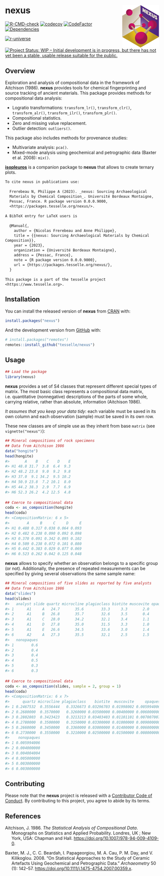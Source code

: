 
<!-- README.md is generated from README.Rmd. Please edit that file -->

# nexus <img width=120px src="man/figures/logo.png" align="right" />

<!-- badges: start -->

[![R-CMD-check](https://github.com/tesselle/nexus/workflows/R-CMD-check/badge.svg)](https://github.com/tesselle/nexus/actions)
[![codecov](https://codecov.io/gh/tesselle/nexus/branch/main/graph/badge.svg)](https://app.codecov.io/gh/tesselle/nexus)
[![CodeFactor](https://www.codefactor.io/repository/github/tesselle/nexus/badge/main)](https://www.codefactor.io/repository/github/tesselle/nexus/overview/main)
[![Dependencies](https://tinyverse.netlify.com/badge/nexus)](https://cran.r-project.org/package=nexus)

<a href="https://tesselle.r-universe.dev/nexus"
class="pkgdown-devel"><img
src="https://tesselle.r-universe.dev/badges/nexus"
alt="r-universe" /></a>

[![Project Status: WIP – Initial development is in progress, but there
has not yet been a stable, usable release suitable for the
public.](https://www.repostatus.org/badges/latest/wip.svg)](https://www.repostatus.org/#wip)
<!-- badges: end -->

## Overview

Exploration and analysis of compositional data in the framework of
Aitchison (1986). **nexus** provides tools for chemical fingerprinting
and source tracking of ancient materials. This package provides methods
for compositional data analysis:

- Logratio transformations: `transform_lr()`, `transform_clr()`,
  `transform_alr()`, `transform_ilr()`, `transform_plr()`.
- Compositional statistics.
- Zero and missing value replacement.
- Outlier detection: `outliers()`.

This package also includes methods for provenance studies:

- Multivariate analysis: `pca()`.
- Mixed-mode analysis using geochemical and petrographic data (Baxter et
  al. 2008): `mix()`.

[**isopleuros**](https://packages.tesselle.org/isopleuros/) is a
companion package to **nexus** that allows to create ternary plots.

    To cite nexus in publications use:

      Frerebeau N, Philippe A (2023). _nexus: Sourcing Archaeological
      Materials by Chemical Composition_. Université Bordeaux Montaigne,
      Pessac, France. R package version 0.0.0.9000,
      <https://packages.tesselle.org/nexus/>.

    A BibTeX entry for LaTeX users is

      @Manual{,
        author = {Nicolas Frerebeau and Anne Philippe},
        title = {{nexus: Sourcing Archaeological Materials by Chemical Composition}},
        year = {2023},
        organization = {Université Bordeaux Montaigne},
        address = {Pessac, France},
        note = {R package version 0.0.0.9000},
        url = {https://packages.tesselle.org/nexus/},
      }

    This package is a part of the tesselle project
    <https://www.tesselle.org>.

## Installation

You can install the released version of **nexus** from
[CRAN](https://CRAN.R-project.org) with:

``` r
install.packages("nexus")
```

And the development version from [GitHub](https://github.com/) with:

``` r
# install.packages("remotes")
remotes::install_github("tesselle/nexus")
```

## Usage

``` r
## Load the package
library(nexus)
```

**nexus** provides a set of S4 classes that represent different special
types of matrix. The most basic class represents a compositional data
matrix, i.e. quantitative (nonnegative) descriptions of the parts of
some whole, carrying relative, rather than absolute, information
(Aitchison 1986).

*It assumes that you keep your data tidy*: each variable must be saved
in its own column and each observation (sample) must be saved in its own
row.

These new classes are of simple use as they inherit from base `matrix`
(see `vignette("nexus")`):

``` r
## Mineral compositions of rock specimens
## Data from Aitchison 1986
data("hongite")
head(hongite)
#>       A    B    C    D    E
#> H1 48.8 31.7  3.8  6.4  9.3
#> H2 48.2 23.8  9.0  9.2  9.8
#> H3 37.0  9.1 34.2  9.5 10.2
#> H4 50.9 23.8  7.2 10.1  8.0
#> H5 44.2 38.3  2.9  7.7  6.9
#> H6 52.3 26.2  4.2 12.5  4.8

## Coerce to compositional data
coda <- as_composition(hongite)
head(coda)
#> <CompositionMatrix: 6 x 5>
#>        A     B     C     D     E
#> H1 0.488 0.317 0.038 0.064 0.093
#> H2 0.482 0.238 0.090 0.092 0.098
#> H3 0.370 0.091 0.342 0.095 0.102
#> H4 0.509 0.238 0.072 0.101 0.080
#> H5 0.442 0.383 0.029 0.077 0.069
#> H6 0.523 0.262 0.042 0.125 0.048
```

**nexus** allows to specify whether an observation belongs to a specific
group (or not). Additionally, the presence of repeated measurements can
be specified by giving several observations the same sample name:

``` r
## Mineral compositions of five slides as reported by five analysts
## Data from Aitchison 1986
data("slides")
head(slides)
#>   analyst slide quartz microcline plagioclass biotite muscovite opaques
#> 1      A1     A   24.7       35.6        33.3     3.3       2.0     0.6
#> 2      A1     B   26.8       35.7        32.6     3.5       0.4     0.6
#> 3      A1     C   28.0       34.2        32.1     3.4       1.1     0.7
#> 4      A1     D   27.8       35.0        31.5     3.3       1.0     0.9
#> 5      A1     E   26.6       34.5        33.6     3.0       1.4     0.6
#> 6      A2     A   27.3       35.5        32.1     2.5       1.5     0.8
#>   nonopaques
#> 1        0.6
#> 2        0.4
#> 3        0.4
#> 4        0.5
#> 5        0.3
#> 6        0.3

## Coerce to compositional data
coda <- as_composition(slides, sample = 2, group = 1)
head(coda)
#> <CompositionMatrix: 6 x 7>
#>      quartz microcline plagioclass    biotite  muscovite     opaques
#> 1 0.2467532  0.3556444   0.3326673 0.03296703 0.01998002 0.005994006
#> 2 0.2680000  0.3570000   0.3260000 0.03500000 0.00400000 0.006000000
#> 3 0.2802803  0.3423423   0.3213213 0.03403403 0.01101101 0.007007007
#> 4 0.2780000  0.3500000   0.3150000 0.03300000 0.01000000 0.009000000
#> 5 0.2660000  0.3450000   0.3360000 0.03000000 0.01400000 0.006000000
#> 6 0.2730000  0.3550000   0.3210000 0.02500000 0.01500000 0.008000000
#>    nonopaques
#> 1 0.005994006
#> 2 0.004000000
#> 3 0.004004004
#> 4 0.005000000
#> 5 0.003000000
#> 6 0.003000000
```

## Contributing

Please note that the **nexus** project is released with a [Contributor
Code of Conduct](https://www.tesselle.org/conduct.html). By contributing
to this project, you agree to abide by its terms.

## References

<div id="refs" class="references csl-bib-body hanging-indent">

<div id="ref-aitchison1986" class="csl-entry">

Aitchison, J. 1986. *The Statistical Analysis of Compositional Data*.
Monographs on Statistics and Applied Probability. Londres, UK ; New
York, USA: Chapman and Hall.
<https://doi.org/10.1007/978-94-009-4109-0>.

</div>

<div id="ref-baxter2008" class="csl-entry">

Baxter, M. J., C. C. Beardah, I. Papageorgiou, M. A. Cau, P. M. Day, and
V. Kilikoglou. 2008. “On Statistical Approaches to the Study of Ceramic
Artefacts Using Geochemical and Petrographic Data.” *Archaeometry* 50
(1): 142–57. <https://doi.org/10.1111/j.1475-4754.2007.00359.x>.

</div>

</div>

